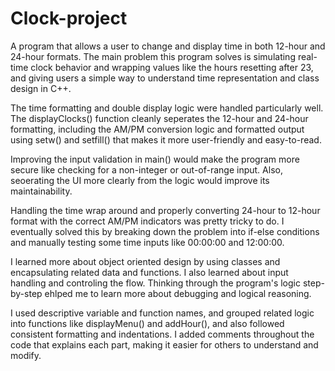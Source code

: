 # Clock-project
A program that allows a user to change and display time in both 12-hour and 24-hour formats. The main problem this program solves is simulating real-time clock behavior and wrapping values like the hours resetting after 23, and giving users a simple way to understand time representation and class design in C++.

The time formatting and double display logic were handled particularly well. The displayClocks() function cleanly seperates the 12-hour and 24-hour formatting, including the AM/PM conversion logic and formatted output using setw() and setfill() that makes it more user-friendly and easy-to-read.

Improving the input validation in main() would make the program more secure like checking for a non-integer or out-of-range input. Also, seoerating the UI more clearly from the logic would improve its maintainability.

Handling the time wrap around and properly converting 24-hour to 12-hour format with the correct AM/PM indicators was pretty tricky to do. I eventually solved this by breaking down the problem into if-else conditions and manually testing some time inputs like 00:00:00 and 12:00:00. 

I learned more about object oriented design by using classes and encapsulating related data and functions. I also learned about input handling and controling the flow. Thinking through the program's logic step-by-step ehlped me to learn more about debugging and logical reasoning. 

I used descriptive variable and function names, and grouped related logic into functions like displayMenu() and addHour(), and also followed consistent formatting and indentations. I added comments throughout the code that explains each part, making it easier for others to understand and modify. 
